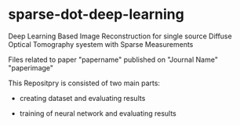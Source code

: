 # sparse-dot-deep-learning
Deep Learning Based Image Reconstruction for single source Diffuse Optical Tomography syestem with Sparse Measurements

Files related to paper
"papername"
published on "Journal Name"
"paperimage"


This Repositpry is consisted of two main parts:

*  creating dataset and evaluating results


*  training of neural network and evaluating results
